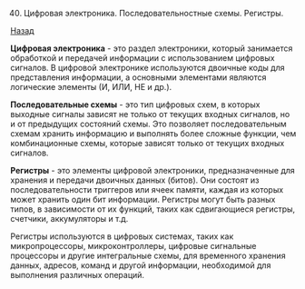 40. Цифровая электроника. Последовательностные схемы. Регистры.

[Назад](EISX.md)

**Цифровая электроника** - это раздел электроники, который занимается обработкой и передачей информации с использованием цифровых сигналов. В цифровой электронике используются двоичные коды для представления информации, а основными элементами являются логические элементы (И, ИЛИ, НЕ и др.).

**Последовательные схемы** - это тип цифровых схем, в которых выходные сигналы зависят не только от текущих входных сигналов, но и от предыдущих состояний схемы. Это позволяет последовательным схемам хранить информацию и выполнять более сложные функции, чем комбинационные схемы, которые зависят только от текущих входных сигналов.

**Регистры** - это элементы цифровой электроники, предназначенные для хранения и передачи двоичных данных (битов). Они состоят из последовательности триггеров или ячеек памяти, каждая из которых может хранить один бит информации. Регистры могут быть разных типов, в зависимости от их функций, таких как сдвигающиеся регистры, счетчики, аккумуляторы и т.д.

Регистры используются в цифровых системах, таких как микропроцессоры, микроконтроллеры, цифровые сигнальные процессоры и другие интегральные схемы, для временного хранения данных, адресов, команд и другой информации, необходимой для выполнения различных операций.
